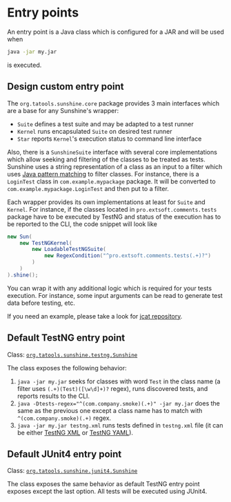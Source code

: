 # Entry points
An entry point is a Java class which is configured for a JAR and will be used when 
```bash
java -jar my.jar
```
is executed.

## Design custom entry point
The `org.tatools.sunshine.core` package provides 3 main interfaces which are a base for any
Sunshine's wrapper:
- `Suite` defines a test suite and may be adapted to a test runner
- `Kernel` runs encapsulated `Suite` on desired test runner
- `Star` reports `Kernel`'s execution status to command line interface

Also, there is a `SunshineSuite` interface with several core implementations which allow seeking
and filtering of the classes to be treated as tests. Sunshine uses a string representation of a class
as an input to a filter which uses 
[Java pattern matching](https://docs.oracle.com/javase/8/docs/api/java/util/regex/Pattern.html)
to filter classes. For instance, there is a `LoginTest` class in `com.example.mypackage` package.
It will be converted to `com.example.mypackage.LoginTest` and then put to a filter.

Each wrapper provides its own implementations at least for `Suite` and `Kernel`. For instance,
if the classes located in `pro.extsoft.comments.tests` package have to be executed by TestNG and
status of the execution has to be reported to the CLI, the code snippet will look like
```java
new Sun(
    new TestNGKernel(
        new LoadableTestNGSuite(
            new RegexCondition("^pro.extsoft.comments.tests(.+)?")
        )
    )
).shine();
```
You can wrap it with any additional logic which is required for your tests execution. For instance,
some input arguments can be read to generate test data before testing, etc.

If you need an example, please take a look for [jcat repository](https://github.com/extsoft/jcat/blob/master/src/main/java/pro/extsoft/comments/App.java).

## Default TestNG entry point
Class: [`org.tatools.sunshine.testng.Sunshine`](https://github.com/tatools/sunshine/blob/master/sunshine-testng/src/main/java/org/tatools/sunshine/testng/Sunshine.java)

The class exposes the following behavior:
1. `java -jar my.jar` seeks for classes with word `Test` in the class name (a filter uses
`(.+)(Test)([\w\d]+)?` regex), runs discovered tests, and reports results to the CLI.
2. `java -Dtests-regex="^(com.company.smoke)(.+)" -jar my.jar` does the same as the previous one except
a class name has to match with `^(com.company.smoke)(.+)` regex.
3. `java -jar my.jar testng.xml` runs tests defined in `testng.xml` file (it can be either
[TestNG XML](http://testng.org/doc/documentation-main.html#testng-xml) or 
[TestNG YAML](http://testng.org/doc/documentation-main.html#yaml)).


## Default JUnit4 entry point
Class: [`org.tatools.sunshine.junit4.Sunshine`](https://github.com/tatools/sunshine/blob/master/sunshine-junit4/src/main/java/org/tatools/sunshine/junit4/Sunshine.java)

The class exposes the same behavior as default TestNG entry point exposes except the last option. All tests will be
executed using JUnit4.
